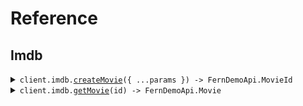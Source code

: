 # Reference
## Imdb
<details><summary><code>client.imdb.<a href="/src/api/resources/imdb/client/Client.ts">createMovie</a>({ ...params }) -> FernDemoApi.MovieId</code></summary>
<dl>
<dd>

#### 📝 Description

<dl>
<dd>

<dl>
<dd>

Add a movie to the database
</dd>
</dl>
</dd>
</dl>

#### 🔌 Usage

<dl>
<dd>

<dl>
<dd>

```typescript
await client.imdb.createMovie({
    title: "title",
    rating: 1.1
});

```
</dd>
</dl>
</dd>
</dl>

#### ⚙️ Parameters

<dl>
<dd>

<dl>
<dd>

**request:** `FernDemoApi.CreateMovieRequest` 
    
</dd>
</dl>

<dl>
<dd>

**requestOptions:** `Imdb.RequestOptions` 
    
</dd>
</dl>
</dd>
</dl>


</dd>
</dl>
</details>

<details><summary><code>client.imdb.<a href="/src/api/resources/imdb/client/Client.ts">getMovie</a>(id) -> FernDemoApi.Movie</code></summary>
<dl>
<dd>

#### 📝 Description

<dl>
<dd>

<dl>
<dd>

Retrieve a movie from the database based on the ID
</dd>
</dl>
</dd>
</dl>

#### 🔌 Usage

<dl>
<dd>

<dl>
<dd>

```typescript
await client.imdb.getMovie("tt0111161");

```
</dd>
</dl>
</dd>
</dl>

#### ⚙️ Parameters

<dl>
<dd>

<dl>
<dd>

**id:** `FernDemoApi.MovieId` 
    
</dd>
</dl>

<dl>
<dd>

**requestOptions:** `Imdb.RequestOptions` 
    
</dd>
</dl>
</dd>
</dl>


</dd>
</dl>
</details>
